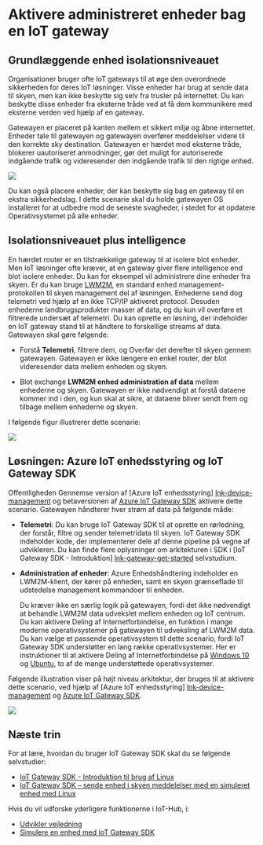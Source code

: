 <properties
 pageTitle="Aktivere administreret enheder bag en IoT gateway | Microsoft Azure"
 description="Vejledning emne ved hjælp af en IoT Gateway oprettet ved hjælp af IoT Gateway SDK sammen med enheder, der administreres af IoT Hub."
 services="iot-hub"
 documentationCenter=""
 authors="chipalost"
 manager="timlt"
 editor=""/>

<tags
 ms.service="iot-hub"
 ms.devlang="na"
 ms.topic="article"
 ms.tgt_pltfrm="na"
 ms.workload="na"
 ms.date="04/29/2016"
 ms.author="cstreet"/>
 
# <a name="enable-managed-devices-behind-an-iot-gateway"></a>Aktivere administreret enheder bag en IoT gateway

## <a name="basic-device-isolation"></a>Grundlæggende enhed isolationsniveauet

Organisationer bruger ofte IoT gateways til at øge den overordnede sikkerheden for deres IoT løsninger. Visse enheder har brug at sende data til skyen, men kan ikke beskytte sig selv fra trusler på internettet. Du kan beskytte disse enheder fra eksterne tråde ved at få dem kommunikere med eksterne verden ved hjælp af en gateway.

Gatewayen er placeret på kanten mellem et sikkert miljø og åbne internettet. Enheder tale til gatewayen og gatewayen overfører meddelelser videre til den korrekte sky destination. Gatewayen er hærdet mod eksterne tråde, blokerer uautoriseret anmodninger, gør det muligt for autoriserede indgående trafik og videresender den indgående trafik til den rigtige enhed.

![][1]

Du kan også placere enheder, der kan beskytte sig bag en gateway til en ekstra sikkerhedslag. I dette scenarie skal du holde gatewayen OS installeret for at udbedre mod de seneste svagheder, i stedet for at opdatere Operativsystemet på alle enheder.

## <a name="isolation-plus-intelligence"></a>Isolationsniveauet plus intelligence

En hærdet router er en tilstrækkelige gateway til at isolere blot enheder. Men IoT løsninger ofte kræver, at en gateway giver flere intelligence end blot isolere enheder. Du kan for eksempel vil administrere dine enheder fra skyen. Er du kan bruge [LWM2M](https://github.com/OpenMobileAlliance/OMA_LwM2M_for_Developers/wiki), en standard enhed management-protokollen til skyen management del af løsningen. Enhederne send dog telemetri ved hjælp af en ikke TCP/IP aktiveret protocol. Desuden enhederne landbrugsprodukter masser af data, og du kun vil overføre et filtrerede undersæt af telemetri. Du kan oprette en løsning, der indeholder en IoT gateway stand til at håndtere to forskellige streams af data. Gatewayen skal gøre følgende:

-   Forstå **Telemetri**, filtrere dem, og Overfør det derefter til skyen gennem gatewayen. Gatewayen er ikke længere en enkel router, der blot videresender data mellem enheden og skyen.

-   Blot exchange **LWM2M enhed administration af data** mellem enhederne og skyen. Gatewayen er ikke nødvendigt at forstå dataene kommer ind i den, og kun skal at sikre, at dataene bliver sendt frem og tilbage mellem enhederne og skyen.

I følgende figur illustrerer dette scenarie:

![][2]

## <a name="the-solution-azure-iot-device-management-and-the-iot-gateway-sdk"></a>Løsningen: Azure IoT enhedsstyring og IoT Gateway SDK 

Offentligheden Gennemse version af [Azure IoT enhedsstyring] [ lnk-device-management] og betaversionen af [Azure IoT Gateway SDK] aktivere dette scenario. Gatewayen håndterer hver strøm af data på følgende måde:

-   **Telemetri**: Du kan bruge IoT Gateway SDK til at oprette en rørledning, der forstår, filtre og sender telemetridata til skyen. IoT Gateway SDK indeholder kode, der implementerer dele af denne pipeline på vegne af udvikleren. Du kan finde flere oplysninger om arkitekturen i SDK i [IoT Gateway SDK - Introduktion] [ lnk-gateway-get-started] selvstudium.

-   **Administration af enheder**: Azure Enhedshåndtering indeholder en LWM2M-klient, der kører på enheden, samt en skyen grænseflade til udstedelse management kommandoer til enheden.
    
    Du kræver ikke en særlig logik på gatewayen, fordi det ikke nødvendigt at behandle LWM2M data udvekslet mellem enheden og IoT centrum. Du kan aktivere Deling af Internetforbindelse, en funktion i mange moderne operativsystemer på gatewayen til udveksling af LWM2M data. Du kan vælge et passende operativsystem til dette scenario, fordi IoT Gateway SDK understøtter en lang række operativsystemer. Her er instruktioner til at aktivere Deling af Internetforbindelse på [Windows 10] og [Ubuntu], to af de mange understøttede operativsystemer.

Følgende illustration viser på højt niveau arkitektur, der bruges til at aktivere dette scenario, ved hjælp af [Azure IoT enhedsstyring] [ lnk-device-management] og [Azure IoT Gateway SDK].

![][3]

## <a name="next-steps"></a>Næste trin

For at lære, hvordan du bruger IoT Gateway SDK skal du se følgende selvstudier:

- [IoT Gateway SDK - Introduktion til brug af Linux][lnk-gateway-get-started]
- [IoT Gateway SDK – sende enhed i skyen meddelelser med en simuleret enhed med Linux][lnk-gateway-simulated]

Hvis du vil udforske yderligere funktionerne i IoT-Hub, i:

- [Udvikler vejledning][lnk-devguide]
- [Simulere en enhed med IoT Gateway SDK][lnk-gateway-simulated]

<!-- Images and links -->
[1]: media/iot-hub-gateway-device-management/overview.png
[2]: media/iot-hub-gateway-device-management/manage.png
[Azure IoT Gateway SDK]: https://github.com/Azure/azure-iot-gateway-sdk/
[Windows 10]: http://windows.microsoft.com/en-us/windows/using-internet-connection-sharing#1TC=windows-7
[Ubuntu]: https://help.ubuntu.com/community/Internet/ConnectionSharing
[3]: media/iot-hub-gateway-device-management/manage_2.png
[lnk-gateway-get-started]: iot-hub-linux-gateway-sdk-get-started.md
[lnk-gateway-simulated]: iot-hub-linux-gateway-sdk-simulated-device.md
[lnk-device-management]: iot-hub-device-management-overview.md

[lnk-devguide]: iot-hub-devguide.md